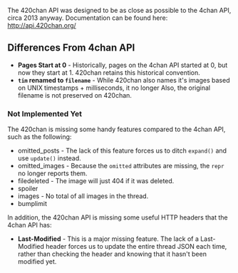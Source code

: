 The 420chan API was designed to be as close as possible to the 4chan API, circa 2013 anyway. Documentation can be found here: http://api.420chan.org/

## Differences From 4chan API

* **Pages Start at 0** - Historically, pages on the 4chan API started at 0, but now they start at 1. 420chan retains this historical convention.
* **`tim` renamed to `filename`** - While 420chan also names it's images based on UNIX timestamps + milliseconds, it no longer  Also, the original filename is not preserved on 420chan.

### Not Implemented Yet

The 420chan is missing some handy features compared to the 4chan API, such as the following:

* omitted_posts - The lack of this feature forces us to ditch `expand()` and use `update()` instead.
* omitted_images - Because the `omitted` attributes are missing, the `repr` no longer reports them.
* filedeleted - The image will just 404 if it was deleted.
* spoiler
* images - No total of all images in the thread.
* bumplimit

In addition, the 420chan API is missing some useful HTTP headers that the 4chan API has:

* **Last-Modified** - This is a major missing feature. The lack of a Last-Modified header forces us to update the entire thread JSON each time, rather than checking the header and knowing that it hasn't been modified yet.